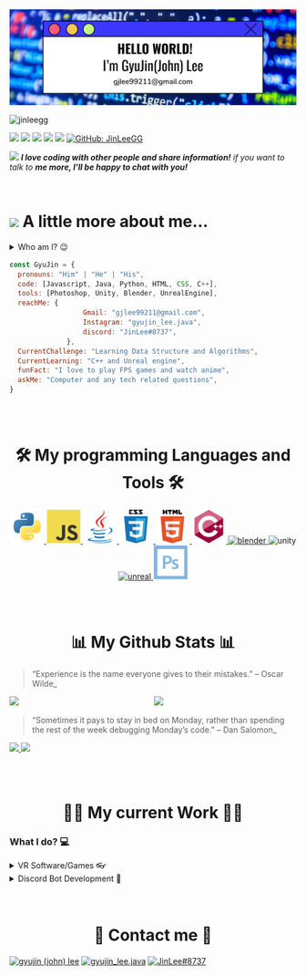 
<img src="https://github.com/JinLeeGG/JinLeeGG/blob/main/My project.png" />

<p align="left"><img src="https://komarev.com/ghpvc/?username=jinleegg&label=Profile%20views&color=0e75b6&style=flat" alt="jinleegg" /> </p>   

<a href="https://www.instagram.com/gyujin_lee.java/"><img src="https://img.shields.io/badge/-Instagram-red?logo=instagram&logoColor=white&link=https://www.instagram.com/gyujin_lee.java/"/></a>
<a href="mailto:gjlee99211@gmail.com"><img src="https://img.shields.io/badge/Gmail-red?style=flat-square&logo=gmail&logoColor=white&link=mailto:gjlee99211@gmail.com"/></a>
<a href="https://www.facebook.com/profile.php?id=100015853840100"><img src="https://img.shields.io/badge/faceBook-blue?style=flat-square&logo=facebook&logoColor=white&link=https://www.facebook.com/profile.php?id=100015853840100"/></a> 
<a href="https://www.linkedin.com/in/gyujin-lee-9aa707241/"><img src="https://img.shields.io/badge/LinkedIn-blue?style=flat-square&logo=linkedin&logoColor=white&link=https://www.linkedin.com/in/gyujin-lee-9aa707241/"/></a> 
<a href="https://discord.gg/YWRzarbys4"><img src="https://img.shields.io/badge/Discord:CodeLab-purple?style=flat-square&logo=discord&logoColor=white&link=https://discord.gg/YWRzarbys4"/></a> 
[![GitHub: JinLeeGG](https://img.shields.io/github/followers/JinLeeGG?style=social)](https://github.com/JinLeeGG)
  
  
<img src="https://media0.giphy.com/media/7DILedCoTwhFQY6ed6/giphy.gif?cid=ecf05e479sqeiyce6r6irzo0l1w40k15i7twj79smi30oovp&rid=giphy.gif&ct=s" width="60"> <em><b>I love coding with other people and share information!</b> if you want to talk to <b>me more, I'll be happy to chat with you!</b> </em>

<br>

<h1 align="left"><img src="https://media1.giphy.com/media/12PXNbcHW8C9Bm/giphy.gif?cid=ecf05e47jyrow51s08g420bjj6yq4skc3b0tjgzihd4pgse6&rid=giphy.gif&ct=s" width="50"> A little more about me...</h1>
  

<details>
  <summary>Who am I? 😉 </summary>
  <pre>
   I am a programmer who loves to make software and games and also playing with it 😁 
   Currently going to Dickinson College and majoring Computer Science and Math.
   I hope to make Virtual Reality software or games in the future!
  </pre>
</details>

```javascript
const GyuJin = {
  pronouns: "Him" | "He" | "His",
  code: [Javascript, Java, Python, HTML, CSS, C++],
  tools: [Photoshop, Unity, Blender, UnrealEngine],
  reachMe: {
                  Gmail: "gjlee99211@gmail.com",
                  Instagram: "gyujin_lee.java",
                  discord: "JinLee#8737",
              },
  CurrentChallenge: "Learning Data Structure and Algorithms",
  CurrentLearning: "C++ and Unreal engine",
  funFact: "I love to play FPS games and watch anime",
  askMe: "Computer and any tech related questions",
}
```

<br>
<br>

<h1 align="center">🛠️ My programming Languages and Tools 🛠️</h1>  
<p align="center"> 
<a href="https://www.python.org" target="_blank" rel="noreferrer"> <img src="https://raw.githubusercontent.com/devicons/devicon/master/icons/python/python-original.svg" alt="python" width="60" height="60"/> </a> <a href="https://developer.mozilla.org/en-US/docs/Web/JavaScript" target="_blank" rel="noreferrer"> <img src="https://raw.githubusercontent.com/devicons/devicon/master/icons/javascript/javascript-original.svg" alt="javascript" width="60" height="60"/> </a> 
<a href="https://www.java.com" target="_blank" rel="noreferrer"> <img src="https://raw.githubusercontent.com/devicons/devicon/master/icons/java/java-original.svg" alt="java" width="60" height="60"/> </a>
<a href="https://www.w3schools.com/css/" target="_blank" rel="noreferrer"> <img src="https://raw.githubusercontent.com/devicons/devicon/master/icons/css3/css3-original-wordmark.svg" alt="css3" width="60" height="60"/> </a> <a href="https://www.w3.org/html/" target="_blank" rel="noreferrer"> <img src="https://raw.githubusercontent.com/devicons/devicon/master/icons/html5/html5-original-wordmark.svg" alt="html5" width="60" height="60"/> </a> 
 <a href="https://www.w3schools.com/cpp/" target="_blank" rel="noreferrer"> <img src="https://raw.githubusercontent.com/devicons/devicon/master/icons/cplusplus/cplusplus-original.svg" alt="cplusplus" width="60" height="60"/> </a>
<a href="https://unity.com/" target="_blank" rel="noreferrer"> <a href="https://www.blender.org/" target="_blank" rel="noreferrer"> 
 <img src="https://download.blender.org/branding/community/blender_community_badge_white.svg" alt="blender" width="60" height="60"/> </a> 
  <img src="https://www.vectorlogo.zone/logos/unity3d/unity3d-icon.svg" alt="unity" width="60" height="60"/> </a> <a href="https://unrealengine.com/" target="_blank" rel="noreferrer"> <img src="https://raw.githubusercontent.com/kenangundogan/fontisto/036b7eca71aab1bef8e6a0518f7329f13ed62f6b/icons/svg/brand/unreal-engine.svg" alt="unreal" width="60" height="60"/> </a> <a href="https://www.photoshop.com/en" target="_blank" rel="noreferrer"> <img src="https://raw.githubusercontent.com/devicons/devicon/master/icons/photoshop/photoshop-line.svg" alt="photoshop" width="60" height="60"/> </a> </p>
 
<br>
<br>

<h1 align="center">📊 My Github Stats 📊</h1>  

> “Experience is the name everyone gives to their mistakes.”
– Oscar Wilde_
<img align='right' src="https://media1.giphy.com/media/pQkgcbJTrvg1B3hJXv/giphy.gif?cid=ecf05e47spt9z3fqtsw54s6rtdi23eyho91gvvoajrz58908&rid=giphy.gif&ct=s" width = 250>
<img src="https://github-readme-stats.vercel.app/api?username=JinLeeGG&&show_icons=true&title_color=ffffff&icon_color=bb2acf&text_color=daf7dc&bg_color=151515">

> “Sometimes it pays to stay in bed on Monday, rather than spending the rest of the week debugging Monday’s code.” – Dan Salomon_
  
<a href="https://github.com/jstrieb/github-stats">
  
![](https://github.com/JinLeeGG/githubstats/blob/master/generated/languages.svg#gh-dark-mode-only)
![](https://github.com/JinLeeGG/githubstats/blob/master/generated/overview.svg#gh-dark-mode-only)

</a>

<br>
<br>



<h1 align="center">🐱‍💻 My current Work 🐱‍💻</h1>  
<h3>What I do? 💻</h3>
<details>
<summary>VR Software/Games 👓 </summary>
<ul>
  <li><a href="https://github.com">Vr-ShootingGame</a></li>
  <li><a href="https://github.com">Vr-interface</a></li>
</ul>
</details>
<details>
<summary>Discord Bot Development 📡 </summary>
  <ul>
    <li><a href="https://github.com">MyFirstBot</a></li>
    <li><a href="https://github.com">YuikaBot</a></li>
  </ul>
</details>

<br>
<br>

<h1 align="center">📱 Contact me 📱</h1>  
<p align="left">  
<a href="https://www.linkedin.com/in/gyujin-lee-9aa707241/" target="blank"><img align="center" src="https://raw.githubusercontent.com/rahuldkjain/github-profile-readme-generator/master/src/images/icons/Social/linked-in-alt.svg" alt="gyujin (john) lee" height="40" width="50" /></a>  
<a href="https://instagram.com/gyujin_lee.java" target="blank"><img align="center" src="https://raw.githubusercontent.com/rahuldkjain/github-profile-readme-generator/master/src/images/icons/Social/instagram.svg" alt="gyujin_lee.java" height="40" width="50" /></a>  
<a href="https://discord.gg/YWRzarbys4" target="blank"><img align="center" src="https://raw.githubusercontent.com/rahuldkjain/github-profile-readme-generator/master/src/images/icons/Social/discord.svg" alt="JinLee#8737" height="50" width="60" /></a>  

